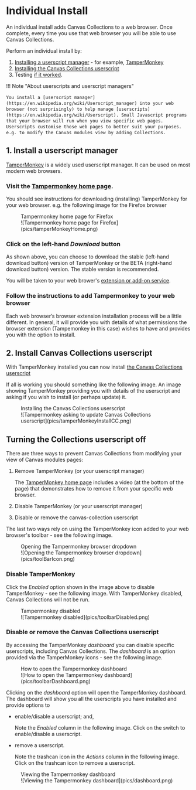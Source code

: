 # Individual Install

An individual install adds Canvas Collections to a web browser. Once complete, every time you use that web browser you will be able to use Canvas Collections.

Perform an individual install by:

1. [Installing a userscript manager](#1-install-a-userscript-manager) - for example, [TamperMonkey](https://www.tampermonkey.net/)
2. [Installing the Canvas Collections userscript](#2-install-canvas-collections-userscript)
4. Testing [if it worked](is-it-working.md).

!!! Note "About userscripts and userscript managers"

    You install a [userscript manager](https://en.wikipedia.org/wiki/Userscript_manager) into your web browser (not surprisingly) to help manage [userscripts](https://en.wikipedia.org/wiki/Userscript). Small Javascript programs that your browser will run when you view specific web pages. Userscripts customise those web pages to better suit your purposes. e.g. to modify the Canvas modules view by adding Collections.


## 1. Install a userscript manager

[TamperMonkey](https://www.tampermonkey.net/) is a widely used userscript manager. It can be used on most modern web browsers. 

### Visit the [Tampermonkey home page](https://www.tampermonkey.net/).

You should see instructions for downloading (installing) TamperMonkey for your web browser. e.g. the following image for the Firefox browser

<figure markdown>
<figcaption>Tampermonkey home page for Firefox</figcaption>
![Tampermonkey home page for Firefox](pics/tamperMonkeyHome.png)  
</figure>

### Click on the left-hand _Download_ button

As shown above, you can choose to download the stable (left-hand download button) version of TamperMonkey or the BETA (right-hand download button) version. The stable version is recommended.

You will be taken to your web brower's [extension or add-on service](https://en.wikipedia.org/wiki/Browser_extension).

### Follow the instructions to add Tampermonkey to your web browser

Each web browser’s browser extension installation process will be a little different. In general, it will provide you with details of what permissions the browser extension (Tampemonkey in this case) wishes to have and provides you with the option to install.

## 2. Install Canvas Collections userscript

With TamperMonkey installed you can now install [the Canvas Collections userscript](https://github.com/djplaner/canvas-collections/raw/main/dist/canvas-collections.user.js)

If all is working you should something like the following image. An image showing TamperMonkey providing you with details of the userscript and asking if you wish to install (or perhaps update) it.

<figure markdown>
<figcaption>Installing the Canvas Collections userscript</figcaption>
![Tampermonkey asking to update Canvas Collections userscript](pics/tamperMonkeyInstallCC.png)  
</figure>


## Turning the Collections userscript off

There are three ways to prevent Canvas Collections from modifying your view of Canvas modules pages:

1. Remove TamperMonkey (or your userscript manager)

    The [TamperMonkey home page](https://www.tampermonkey.net/) includes a video (at the bottom of the page) that demonstrates how to remove it from your specific web browser.

2. Disable TamperMonkey (or your userscript manager)
3. Disable or remove the canvas-collection userscript

The last two ways rely on using the TamperMonkey icon added to your web browser's toolbar - see the following image.

<figure markdown>
<figcaption>Opening the Tampermonkey browser dropdown</figcaption>
![Opening the Tampermonkey browser dropdown](pics/toolBarIcon.png)  
</figure>

### Disable TamperMonkey

Click the _Enabled_ option shown in the image above to disable TamperMonkey - see the following image. With TamperMonkey disabled, Canvas Collections will not be run.

<figure markdown>
<figcaption>Tampermonkey disabled</figcaption>
![Tampermonkey disabled](pics/toolbarDisabled.png)  
</figure>

### Disable or remove the Canvas Collections userscript

By accessing the TamperMonkey _dashboard_ you can disable specific userscripts, including Canvas Collections. The _dashboard_ is an option provided via the TamperMonkey icons - see the following image.

<figure markdown>
<figcaption>How to open the Tampermonkey dashboard</figcaption>
![How to open the Tampermonkey dashboard](pics/toolbarDashboard.png)  
</figure>

Clicking on the _dashboard_ option will open the TamperMonkey dashboard. The dashboard will show you all the userscripts you have installed and provide options to 

- enable/disable a userscript; and,

    Note the _Enabled_ column in the following image. Click on the switch to enable/disable a userscript.
- remove a userscript.

    Note the trashcan icon in the _Actions_ column in the following image. Click on the trashcan icon to remove a userscript.

<figure markdown>
<figcaption>Viewing the Tampermonkey dashboard</figcaption>
![Viewing the Tampermonkey dashboard](pics/dashboard.png)  
</figure>